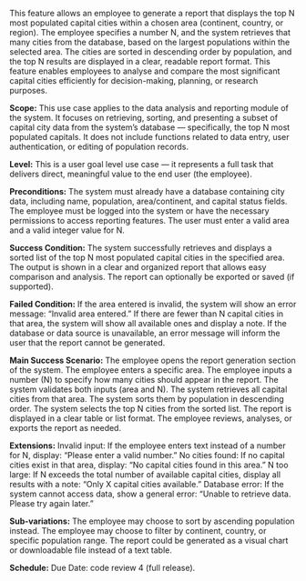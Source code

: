 This feature allows an employee to generate a report that displays the top N most populated capital cities within a chosen area (continent, country, or region). The employee specifies a number N, and the system retrieves that many cities from the database, based on the largest populations within the selected area.
The cities are sorted in descending order by population, and the top N results are displayed in a clear, readable report format.
This feature enables employees to analyse and compare the most significant capital cities efficiently for decision-making, planning, or research purposes.

**Scope:**
This use case applies to the data analysis and reporting module of the system. It focuses on retrieving, sorting, and presenting a subset of capital city data from the system’s database — specifically, the top N most populated capitals.
It does not include functions related to data entry, user authentication, or editing of population records.

**Level:**
This is a user goal level use case — it represents a full task that delivers direct, meaningful value to the end user (the employee).

**Preconditions:**
The system must already have a database containing city data, including name, population, area/continent, and capital status fields.
The employee must be logged into the system or have the necessary permissions to access reporting features.
The user must enter a valid area and a valid integer value for N.

**Success Condition:**
The system successfully retrieves and displays a sorted list of the top N most populated capital cities in the specified area.
The output is shown in a clear and organized report that allows easy comparison and analysis.
The report can optionally be exported or saved (if supported).

**Failed Condition:**
If the area entered is invalid, the system will show an error message: “Invalid area entered.”
If there are fewer than N capital cities in that area, the system will show all available ones and display a note.
If the database or data source is unavailable, an error message will inform the user that the report cannot be generated.

**Main Success Scenario:**
The employee opens the report generation section of the system.
The employee enters a specific area.
The employee inputs a number (N) to specify how many cities should appear in the report.
The system validates both inputs (area and N).
The system retrieves all capital cities from that area.
The system sorts them by population in descending order.
The system selects the top N cities from the sorted list.
The report is displayed in a clear table or list format.
The employee reviews, analyses, or exports the report as needed.

**Extensions:**
Invalid input: If the employee enters text instead of a number for N, display: “Please enter a valid number.”
No cities found: If no capital cities exist in that area, display: “No capital cities found in this area.”
N too large: If N exceeds the total number of available capital cities, display all results with a note: “Only X capital cities available.”
Database error: If the system cannot access data, show a general error: “Unable to retrieve data. Please try again later.”

**Sub-variations:**
The employee may choose to sort by ascending population instead.
The employee may choose to filter by continent, country, or specific population range.
The report could be generated as a visual chart or downloadable file instead of a text table.

**Schedule:**
Due Date: code review 4 (full release).